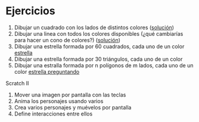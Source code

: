 #  Ejercicios

1. Dibujar un cuadrado con los lados de distintos colores ([solución](https://github.com/javacasm/ProgramarParaEducar/blob/master/Scratch/Cuadrado%20de%20Colores.sb2))
1. Dibujar una linea con todos los colores  disponibles (¿qué cambiarías para hacer un cono de colores?) ([solución](https://github.com/javacasm/ProgramarParaEducar/blob/master/Scratch/Rango%20de%20colores.sb2))
1. Dibujar una estrella formada por 60 cuadrados, cada uno de un color [estrella](https://github.com/javacasm/ProgramarParaEducar/blob/master/Scratch/EstrellaPoligono.sb2)
1. Dibujar una estrella formada por 30 triángulos, cada uno de un color
1. Dibujar una estralla formada por n polígonos de m lados, cada uno de un color [estrella preguntando](https://github.com/javacasm/ProgramarParaEducar/blob/master/Scratch/Copo%20de%20nieve%20coloreado.sb2)

Scratch II

1. Mover una imagen por pantalla con las teclas
1. Anima los personajes usando varios
1. Crea varios personajes y muévelos por pantalla
1. Define interacciones entre ellos

